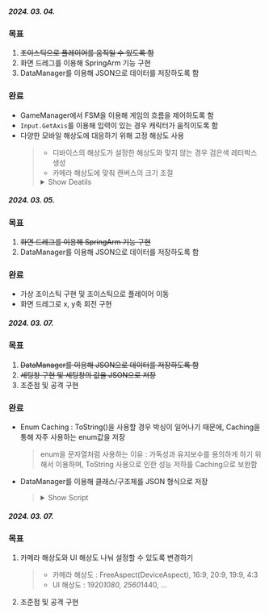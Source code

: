 ##### 2024. 03. 04.

### 목표
1. ~~조이스틱으로 플레이어를 움직일 수 있도록 함~~
2. 화면 드레그를 이용해 SpringArm 기능 구현
3.  DataManager를 이용해 JSON으로 데이터를 저장하도록 함

### 완료
- GameManager에서 FSM을 이용해 게임의 흐름을 제어하도록 함
- `Input.GetAxis`를 이용해 입력이 있는 경우 캐릭터가 움직이도록 함
- 다양한 모바일 해상도에 대응하기 위해 고정 해상도 사용
  > - 디바이스의 해상도가 설정한 해상도와 맞지 않는 경우 검은색 레터박스 생성
  > - 카메라 해상도에 맞춰 캔버스의 크기 조절
  > <details>
  > <summary>Show Deatils</summary>  
  > 
  > > - 빨간색 : CanvasRatio를 사용한 캔버스
  > > - 노란색 : CanvasRatio를 사용하지 않은 캔버스
  > >   <details>
  > >   <summary>Camera/Canvas Ratio 적용 전</summary>
  > >   
  > >   ![Camera/Canvas Ratio 적용 전](https://github.com/xcb00/Portfolios/blob/main/Folder/Resources/Ratio1.png)
  > >   </details>
  > > 
  > >   <details>
  > >   <summary>설정한 해상도보다 가로가 길 경우</summary>
  > >   
  > >   ![설정한 해상도보다 가로가 길 경우](https://github.com/xcb00/Portfolios/blob/main/Folder/Resources/Ratio2.png)
  > >   </details>
  > > 
  > >   <details>
  > >   <summary>설정한 해상도보다 세로가 길 경우</summary>
  > >   
  > >   ![설정한 해상도보다 세로가 길 경우](https://github.com/xcb00/Portfolios/blob/main/Folder/Resources/Ratio3.png)
  > >   </details>
  > > 
  > </details>

##### 2024. 03. 05.

### 목표
1. ~~화면 드레그를 이용해 SpringArm 기능 구현~~
2. DataManager를 이용해 JSON으로 데이터를 저장하도록 함

### 완료
- 가상 조이스틱 구현 및 조이스틱으로 플레이어 이동
- 화면 드레그로 x, y축 회전 구현

##### 2024. 03. 07.

### 목표
1. ~~DataManager를 이용해 JSON으로 데이터를 저장하도록 함~~
2. ~~세팅창 구현 및 세팅창의 값을 JSON으로 저장~~
3. 조준점 및 공격 구현

### 완료
- Enum Caching : ToString()을 사용할 경우 박싱이 일어나기 때문에, Caching을 통해 자주 사용하는 enum값을 저장
  > enum을 문자열처럼 사용하는 이유 : 가독성과 유지보수를 용의하게 하기 위해서 이용하며, ToString 사용으로 인한 성능 저하를 Caching으로 보완함
- DataManager를 이용해 클래스/구조체를 JSON 형식으로 저장
  > <details>
  > <summary>Show Script</summary>
  > 
  > **DataClass.cs**
  > ```C#
  > // 클래스/구조체 리스트를 JSON 형식으로 저장하기 위한 구조체
  > [System.Serializable]
  > public struct DataList<T>
  > {
  >   public List<T> dataList;
  >   public DataList(List<T> dataList) =〉this.dataList = dataList;
  > }
  > ```
  > **DataManager.cs**
  > ```C#
  > StringBuilder strBuilder = new StringBuilder();
  > public string GetFilePath(JsonFileName name) // 'name.txt' 파일로 저장할 경로를 반환
  > 
  > // data 구조체/클래스를 Json형식으로 '../name.txt'파일로 저장
  > public void SaveDataToJson<T>(JsonFileName name, T data) =〉File.WriteAllText(GetFilePath(name), JsonUtility.ToJson(data)); 
  > 
  > // 구조체/클래스 리스트를 Json형식으로 '../name.txt'파일로 저장
  > public void SaveDataListToJson<T>(JsonFileName name, List<T> dataList) =〉File.WriteAllText(GetFilePath(name), DataListToJsonString(dataList));
  > 
  > // 구조체/클래스 리스트를 Json형식의 문자열로 변환
  > public string DataListToJsonString<T>(List<T> data) =〉JsonUtility.ToJson(new DataList<T>(data));
  > 
  > // Json 형식의 문자열을 구조체/클래스로 불러오기
  > public T LoadJsonToData<T>(JsonFileNae name, ref bool fileExists)
  > {
  >   string path = GetFilePath(name);
  >   if(!File.Exists(path)) // 데이터가 존재하는지 확인
  >   {
  >     fileExists = false;
  >     return default(T);
  >   }
  >   fileExists = true;
  >   return JsonUtility.FromJson<T>(File.ReadAllText(path));
  > }
  > 
  > // Json 형식의 문자열을 구조체/클래스 리스트로 불러오기
  > public T LoadJsonToData<T>(JsonFileNae name, ref bool fileExists)
  > {
  >   string path = GetFilePath(name);
  >   if(!File.Exists(path)) // 데이터가 존재하는지 확인
  >     return new List<T>();
  > 
  >   return JsonStringToDataList<T>(File.ReadAllText(path));
  > }
  > 
  > // Json 형식의 문자열을 구조체/클래스 리스트로 변환
  > public List<T> JsonStringToDataList<T>(string jsonString) =〉string.IsNullOrEmpty(jsonString) ? new List<T>() : JsonUtility.FromJson<DataList<T>>(jsonString).dataList;
  > 
  > ```
  > </details>
  > 

##### 2024. 03. 07.

### 목표
1. 카메라 해상도와 UI 해상도 나눠 설정할 수 있도록 변경하기
   > - 카메라 해상도 : FreeAspect(DeviceAspect), 16:9, 20:9, 19:9, 4:3
   > - UI 해상도 : 1920*1080, 2560*1440, ...
3. 조준점 및 공격 구현









